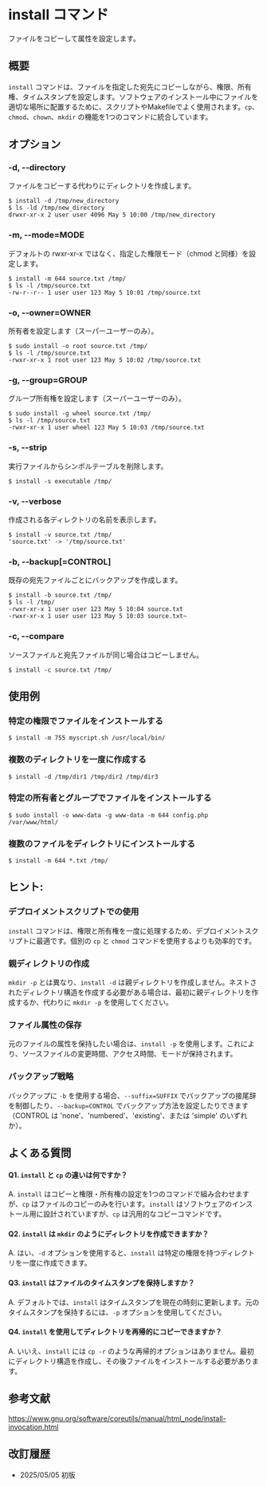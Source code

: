 # install コマンド

ファイルをコピーして属性を設定します。

## 概要

`install` コマンドは、ファイルを指定した宛先にコピーしながら、権限、所有権、タイムスタンプを設定します。ソフトウェアのインストール中にファイルを適切な場所に配置するために、スクリプトやMakefileでよく使用されます。`cp`、`chmod`、`chown`、`mkdir` の機能を1つのコマンドに統合しています。

## オプション

### **-d, --directory**

ファイルをコピーする代わりにディレクトリを作成します。

```console
$ install -d /tmp/new_directory
$ ls -ld /tmp/new_directory
drwxr-xr-x 2 user user 4096 May 5 10:00 /tmp/new_directory
```

### **-m, --mode=MODE**

デフォルトの rwxr-xr-x ではなく、指定した権限モード（chmod と同様）を設定します。

```console
$ install -m 644 source.txt /tmp/
$ ls -l /tmp/source.txt
-rw-r--r-- 1 user user 123 May 5 10:01 /tmp/source.txt
```

### **-o, --owner=OWNER**

所有者を設定します（スーパーユーザーのみ）。

```console
$ sudo install -o root source.txt /tmp/
$ ls -l /tmp/source.txt
-rwxr-xr-x 1 root user 123 May 5 10:02 /tmp/source.txt
```

### **-g, --group=GROUP**

グループ所有権を設定します（スーパーユーザーのみ）。

```console
$ sudo install -g wheel source.txt /tmp/
$ ls -l /tmp/source.txt
-rwxr-xr-x 1 user wheel 123 May 5 10:03 /tmp/source.txt
```

### **-s, --strip**

実行ファイルからシンボルテーブルを削除します。

```console
$ install -s executable /tmp/
```

### **-v, --verbose**

作成される各ディレクトリの名前を表示します。

```console
$ install -v source.txt /tmp/
'source.txt' -> '/tmp/source.txt'
```

### **-b, --backup[=CONTROL]**

既存の宛先ファイルごとにバックアップを作成します。

```console
$ install -b source.txt /tmp/
$ ls -l /tmp/
-rwxr-xr-x 1 user user 123 May 5 10:04 source.txt
-rwxr-xr-x 1 user user 123 May 5 10:03 source.txt~
```

### **-c, --compare**

ソースファイルと宛先ファイルが同じ場合はコピーしません。

```console
$ install -c source.txt /tmp/
```

## 使用例

### 特定の権限でファイルをインストールする

```console
$ install -m 755 myscript.sh /usr/local/bin/
```

### 複数のディレクトリを一度に作成する

```console
$ install -d /tmp/dir1 /tmp/dir2 /tmp/dir3
```

### 特定の所有者とグループでファイルをインストールする

```console
$ sudo install -o www-data -g www-data -m 644 config.php /var/www/html/
```

### 複数のファイルをディレクトリにインストールする

```console
$ install -m 644 *.txt /tmp/
```

## ヒント:

### デプロイメントスクリプトでの使用

`install` コマンドは、権限と所有権を一度に処理するため、デプロイメントスクリプトに最適です。個別の `cp` と `chmod` コマンドを使用するよりも効率的です。

### 親ディレクトリの作成

`mkdir -p` とは異なり、`install -d` は親ディレクトリを作成しません。ネストされたディレクトリ構造を作成する必要がある場合は、最初に親ディレクトリを作成するか、代わりに `mkdir -p` を使用してください。

### ファイル属性の保存

元のファイルの属性を保持したい場合は、`install -p` を使用します。これにより、ソースファイルの変更時間、アクセス時間、モードが保持されます。

### バックアップ戦略

バックアップに `-b` を使用する場合、`--suffix=SUFFIX` でバックアップの接尾辞を制御したり、`--backup=CONTROL` でバックアップ方法を設定したりできます（CONTROL は 'none'、'numbered'、'existing'、または 'simple' のいずれか）。

## よくある質問

#### Q1. `install` と `cp` の違いは何ですか？
A. `install` はコピーと権限・所有権の設定を1つのコマンドで組み合わせますが、`cp` はファイルのコピーのみを行います。`install` はソフトウェアのインストール用に設計されていますが、`cp` は汎用的なコピーコマンドです。

#### Q2. `install` は `mkdir` のようにディレクトリを作成できますか？
A. はい、`-d` オプションを使用すると、`install` は特定の権限を持つディレクトリを一度に作成できます。

#### Q3. `install` はファイルのタイムスタンプを保持しますか？
A. デフォルトでは、`install` はタイムスタンプを現在の時刻に更新します。元のタイムスタンプを保持するには、`-p` オプションを使用してください。

#### Q4. `install` を使用してディレクトリを再帰的にコピーできますか？
A. いいえ、`install` には `cp -r` のような再帰的オプションはありません。最初にディレクトリ構造を作成し、その後ファイルをインストールする必要があります。

## 参考文献

https://www.gnu.org/software/coreutils/manual/html_node/install-invocation.html

## 改訂履歴

- 2025/05/05 初版